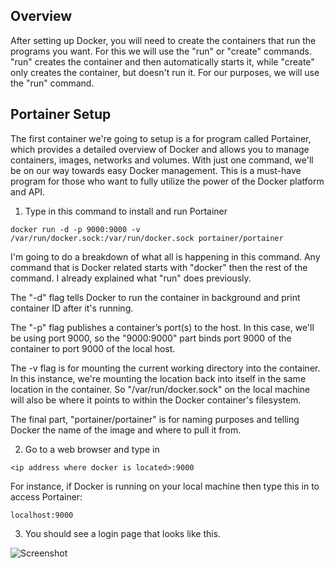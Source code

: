 ## Overview

After setting up Docker, you will need to create the containers that run the programs you want. For this we will use the "run" or "create" commands. "run" creates the container and then automatically starts it, while "create" only creates the container, but doesn't run it. For our purposes, we will use the "run" command.

## Portainer Setup

The first container we're going to setup is a for program called Portainer, which provides a detailed overview of Docker and allows you to manage containers, images, networks and volumes. With just one command, we'll be on our way towards easy Docker management. This is a must-have program for those who want to fully utilize the power of the Docker platform and API.

1. Type in this command to install and run Portainer

```
docker run -d -p 9000:9000 -v /var/run/docker.sock:/var/run/docker.sock portainer/portainer
```

I'm going to do a breakdown of what all is happening in this command. Any command that is Docker related starts with "docker" then the rest of the command. I already explained what "run" does previously. 

The "-d" flag tells Docker to run the container in background and print container ID after it's running. 

The "-p" flag publishes a container’s port(s) to the host. In this case, we'll be using port 9000, so the "9000:9000" part binds port 9000 of the container to port 9000 of the local host. 

The -v flag is for mounting the current working directory into the container. In this instance, we're mounting the location back into itself in the same location in the container. So "/var/run/docker.sock" on the local machine will also be where it points to within the Docker container's filesystem.

The final part, "portainer/portainer" is for naming purposes and telling Docker the name of the image and where to pull it from. 

2. Go to a web browser and type in 

```
<ip address where docker is located>:9000
```

For instance, if Docker is running on your local machine then type this in to access Portainer:

```
localhost:9000
```

3. You should see a login page that looks like this. 

![Screenshot](https://user-images.githubusercontent.com/30271499/29490242-f6712948-84ea-11e7-928d-51a25cdb12a3.jpeg)

